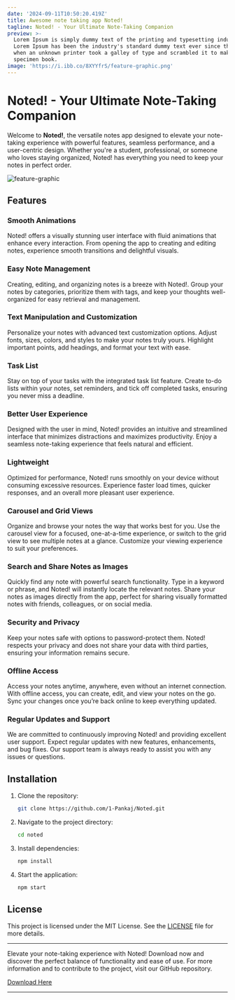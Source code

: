 ```yaml
---
date: '2024-09-11T10:50:20.419Z'
title: Awesome note taking app Noted!
tagline: Noted! - Your Ultimate Note-Taking Companion
preview: >-
  Lorem Ipsum is simply dummy text of the printing and typesetting industry.
  Lorem Ipsum has been the industry's standard dummy text ever since the 1500s,
  when an unknown printer took a galley of type and scrambled it to make a type
  specimen book.
image: 'https://i.ibb.co/8XYYfrS/feature-graphic.png'
---
```

# Noted! - Your Ultimate Note-Taking Companion

Welcome to **Noted!**, the versatile notes app designed to elevate your note-taking experience with powerful features, seamless performance, and a user-centric design. Whether you're a student, professional, or someone who loves staying organized, Noted! has everything you need to keep your notes in perfect order.

![feature-graphic](https://github.com/user-attachments/assets/efc4fabc-6490-43d3-aa80-344d4aed351a)

## Features

### Smooth Animations
Noted! offers a visually stunning user interface with fluid animations that enhance every interaction. From opening the app to creating and editing notes, experience smooth transitions and delightful visuals.

### Easy Note Management
Creating, editing, and organizing notes is a breeze with Noted!. Group your notes by categories, prioritize them with tags, and keep your thoughts well-organized for easy retrieval and management.

### Text Manipulation and Customization
Personalize your notes with advanced text customization options. Adjust fonts, sizes, colors, and styles to make your notes truly yours. Highlight important points, add headings, and format your text with ease.

### Task List
Stay on top of your tasks with the integrated task list feature. Create to-do lists within your notes, set reminders, and tick off completed tasks, ensuring you never miss a deadline.

### Better User Experience
Designed with the user in mind, Noted! provides an intuitive and streamlined interface that minimizes distractions and maximizes productivity. Enjoy a seamless note-taking experience that feels natural and efficient.

### Lightweight
Optimized for performance, Noted! runs smoothly on your device without consuming excessive resources. Experience faster load times, quicker responses, and an overall more pleasant user experience.

### Carousel and Grid Views
Organize and browse your notes the way that works best for you. Use the carousel view for a focused, one-at-a-time experience, or switch to the grid view to see multiple notes at a glance. Customize your viewing experience to suit your preferences.

### Search and Share Notes as Images
Quickly find any note with powerful search functionality. Type in a keyword or phrase, and Noted! will instantly locate the relevant notes. Share your notes as images directly from the app, perfect for sharing visually formatted notes with friends, colleagues, or on social media.

### Security and Privacy
Keep your notes safe with options to password-protect them. Noted! respects your privacy and does not share your data with third parties, ensuring your information remains secure.

### Offline Access
Access your notes anytime, anywhere, even without an internet connection. With offline access, you can create, edit, and view your notes on the go. Sync your changes once you’re back online to keep everything updated.

### Regular Updates and Support
We are committed to continuously improving Noted! and providing excellent user support. Expect regular updates with new features, enhancements, and bug fixes. Our support team is always ready to assist you with any issues or questions.

## Installation

1. Clone the repository:
   ```bash
   git clone https://github.com/1-Pankaj/Noted.git
   ```

2. Navigate to the project directory:
   ```bash
   cd noted
   ```

3. Install dependencies:
   ```bash
   npm install
   ```

4. Start the application:
   ```bash
   npm start
   ```

## License

This project is licensed under the MIT License. See the [LICENSE](LICENSE) file for more details.

---

Elevate your note-taking experience with Noted! Download now and discover the perfect balance of functionality and ease of use. For more information and to contribute to the project, visit our GitHub repository.

[Download Here](https://github.com/1-Pankaj/Noted/releases/download/1.0.0/Noted.apk)

---
